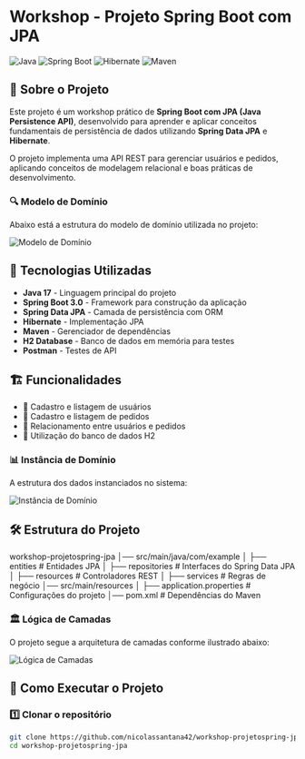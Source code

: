 # Workshop - Projeto Spring Boot com JPA

![Java](https://img.shields.io/badge/Java-17-blue?style=flat&logo=java) 
![Spring Boot](https://img.shields.io/badge/Spring%20Boot-3.0-green?style=flat&logo=spring) 
![Hibernate](https://img.shields.io/badge/Hibernate-JPA-yellow?style=flat&logo=hibernate) 
![Maven](https://img.shields.io/badge/Maven-Build-orange?style=flat&logo=apachemaven)

## 📌 Sobre o Projeto

Este projeto é um workshop prático de **Spring Boot com JPA (Java Persistence API)**, desenvolvido para aprender e aplicar conceitos fundamentais de persistência de dados utilizando **Spring Data JPA** e **Hibernate**. 

O projeto implementa uma API REST para gerenciar usuários e pedidos, aplicando conceitos de modelagem relacional e boas práticas de desenvolvimento.

### 🔍 Modelo de Domínio
Abaixo está a estrutura do modelo de domínio utilizada no projeto:

![Modelo de Domínio](https://github.com/user-attachments/assets/f294cf27-eadf-4968-ac57-8abf1443616a)


## 🚀 Tecnologias Utilizadas

- **Java 17** - Linguagem principal do projeto  
- **Spring Boot 3.0** - Framework para construção da aplicação  
- **Spring Data JPA** - Camada de persistência com ORM  
- **Hibernate** - Implementação JPA  
- **Maven** - Gerenciador de dependências  
- **H2 Database** - Banco de dados em memória para testes  
- **Postman** - Testes de API  

## 🏗️ Funcionalidades

- 📌 Cadastro e listagem de usuários  
- 📌 Cadastro e listagem de pedidos  
- 📌 Relacionamento entre usuários e pedidos  
- 📌 Utilização do banco de dados H2  

### 📊 Instância de Domínio
A estrutura dos dados instanciados no sistema:

![Instância de Domínio](https://github.com/user-attachments/assets/1a908b2a-cfb2-4402-abb5-b3a8c446e197)


## 🛠 Estrutura do Projeto
workshop-projetospring-jpa │── src/main/java/com/example │ ├── entities # Entidades JPA │ ├── repositories # Interfaces do Spring Data JPA │ ├── resources # Controladores REST │ ├── services # Regras de negócio │── src/main/resources │ ├── application.properties # Configurações do projeto │── pom.xml # Dependências do Maven


### 🏛️ Lógica de Camadas
O projeto segue a arquitetura de camadas conforme ilustrado abaixo:

![Lógica de Camadas](https://github.com/user-attachments/assets/7fc340bf-a4c6-4d40-b8a6-2550c9b18bfa)


## 🔧 Como Executar o Projeto

### 1️⃣ Clonar o repositório

```bash
git clone https://github.com/nicolassantana42/workshop-projetospring-jpa.git
cd workshop-projetospring-jpa

